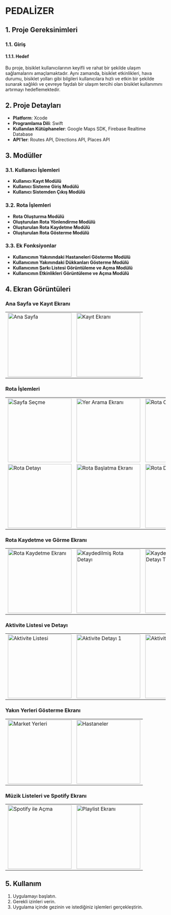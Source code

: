 # PEDALİZER

## 1. Proje Gereksinimleri

### 1.1. Giriş

#### 1.1.1. Hedef

Bu proje, bisiklet kullanıcılarının keyifli ve rahat bir şekilde ulaşım sağlamalarını amaçlamaktadır. Aynı zamanda, bisiklet etkinlikleri, hava durumu, bisiklet yolları gibi bilgileri kullanıcılara hızlı ve etkin bir şekilde sunarak sağlıklı ve çevreye faydalı bir ulaşım tercihi olan bisiklet kullanımını artırmayı hedeflemektedir.

## 2. Proje Detayları

- **Platform**: Xcode
- **Programlama Dili**: Swift
- **Kullanılan Kütüphaneler**: Google Maps SDK, Firebase Realtime Database
- **API'ler**: Routes API, Directions API, Places API

## 3. Modüller

### 3.1. Kullanıcı İşlemleri

- **Kullanıcı Kayıt Modülü**
- **Kullanıcı Sisteme Giriş Modülü**
- **Kullanıcı Sistemden Çıkış Modülü**

### 3.2. Rota İşlemleri

- **Rota Oluşturma Modülü**
- **Oluşturulan Rota Yönlendirme Modülü**
- **Oluşturulan Rota Kaydetme Modülü**
- **Oluşturulan Rota Gösterme Modülü**

### 3.3. Ek Fonksiyonlar

- **Kullanıcının Yakınındaki Hastaneleri Gösterme Modülü**
- **Kullanıcının Yakınındaki Dükkanları Gösterme Modülü**
- **Kullanıcının Şarkı Listesi Görüntüleme ve Açma Modülü**
- **Kullanıcının Etkinlikleri Görüntüleme ve Açma Modülü**

## 4. Ekran Görüntüleri

### Ana Sayfa ve Kayıt Ekranı
<table>
  <tr>
    <td><img src="ScreenShots/MainScreen.jpg" alt="Ana Sayfa" width="200"/></td>
    <td><img src="ScreenShots/Register.jpg" alt="Kayıt Ekranı" width="200"/></td>
  </tr>
</table>

### Rota İşlemleri
<table>
  <tr>
    <td><img src="ScreenShots/ChoosingPage.jpg" alt="Sayfa Seçme" width="200"/></td>
    <td><img src="ScreenShots/SearchPlacesScreen.jpg" alt="Yer Arama Ekranı" width="200"/></td>
    <td><img src="ScreenShots/CreateRoutesScreen.jpg" alt="Rota Oluşturma" width="200"/></td>
  </tr>
  <tr>
    <td><img src="ScreenShots/RouteDetailScreen.jpg" alt="Rota Detayı" width="200"/></td>
    <td><img src="ScreenShots/StartRouteScreen.jpg" alt="Rota Başlatma Ekranı" width="200"/></td>
     <td><img src="ScreenShots/RouteDetailScreenAfter.jpg" alt="Rota Detayı Tekrar" width="200"/></td>
  </tr>
  </table>
  
  ### Rota Kaydetme ve Görme Ekranı
  <table>
  <tr>
     <td><img src="ScreenShots/RouteSaveScreen.jpg" alt="Rota Kaydetme Ekranı" width="200"/></td>
    <td><img src="ScreenShots/SavedRouteDetailScreen.jpg" alt="Kaydedilmiş Rota Detayı" width="200"/></td>
     <td><img src="ScreenShots/SavedRouteDetailScreen2.jpg" alt="Kaydedilmiş Rota Detayı Tekrar" width="200"/></td>
  </tr>
</table>

### Aktivite Listesi ve Detayı
<table>
  <tr>
    <td><img src="ScreenShots/ActivityListScreen.jpg" alt="Aktivite Listesi" width="200"/></td>
    <td><img src="ScreenShots/ActivityDetailScreen1.jpg" alt="Aktivite Detayı 1" width="200"/></td>
     <td><img src="ScreenShots/ActivityDetailScreen2.jpg" alt="Aktivite Detayı 2" width="200"/></td>
    <td><img src="ScreenShots/ActivityDetailScreen3.jpg" alt="Aktivite Detayı 3" width="200"/></td>
  </tr>
</table>

### Yakın Yerleri Gösterme Ekranı
<table>
  <tr>
    <td><img src="ScreenShots/NeareMarketPlaces.jpg" alt="Market Yerleri" width="200"/></td>
    <td><img src="ScreenShots/NearestHospitalPlaces.jpg" alt="Hastaneler" width="200"/></td>
  </tr>
</table>
  
  ### Müzik Listeleri ve Spotify Ekranı
  <table>
  <tr>
    <td><img src="ScreenShots/OpenSpotifyWithWeb.jpg" alt="Spotify ile Açma" width="200"/></td>
    <td><img src="ScreenShots/PlaylistScreen.jpg" alt="Playlist Ekranı" width="200"/></td>
  </tr>
</table>

## 5. Kullanım

1. Uygulamayı başlatın.
2. Gerekli izinleri verin.
3. Uygulama içinde gezinin ve istediğiniz işlemleri gerçekleştirin.

